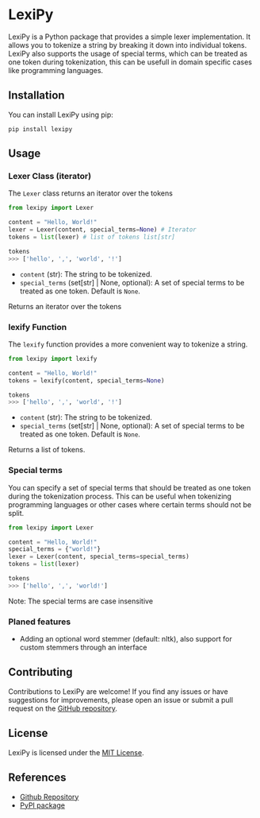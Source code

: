 # LexiPy

LexiPy is a Python package that provides a simple lexer implementation. It allows you to tokenize a string by breaking it down into individual tokens. LexiPy also supports the usage of special terms, which can be treated as one token during tokenization, this can be usefull in domain specific cases like programming languages.

## Installation

You can install LexiPy using pip:

```shell
pip install lexipy
```

## Usage

### Lexer Class (iterator)

The `Lexer` class returns an iterator over the tokens

```python
from lexipy import Lexer

content = "Hello, World!"
lexer = Lexer(content, special_terms=None) # Iterator
tokens = list(lexer) # list of tokens list[str]

tokens
>>> ['hello', ',', 'world', '!']
```

- `content` (str): The string to be tokenized.
- `special_terms` (set[str] | None, optional): A set of special terms to be treated as one token. Default is `None`.

Returns an iterator over the tokens

### lexify Function

The `lexify` function provides a more convenient way to tokenize a string.

```python
from lexipy import lexify

content = "Hello, World!"
tokens = lexify(content, special_terms=None)

tokens
>>> ['hello', ',', 'world', '!']
```

- `content` (str): The string to be tokenized.
- `special_terms` (set[str] | None, optional): A set of special terms to be treated as one token. Default is `None`.

Returns a list of tokens.

### Special terms

You can specify a set of special terms that should be treated as one token during the tokenization process. This can be useful when tokenizing programming languages or other cases where certain terms should not be split.

```python
from lexipy import Lexer

content = "Hello, World!"
special_terms = {"world!"}
lexer = Lexer(content, special_terms=special_terms)
tokens = list(lexer)

tokens
>>> ['hello', ',', 'world!']
```

Note: The special terms are case insensitive

### Planed features

- Adding an optional word stemmer (default: nltk), also support for custom stemmers through an interface

## Contributing

Contributions to LexiPy are welcome! If you find any issues or have suggestions for improvements, please open an issue or submit a pull request on the [GitHub repository](https://github.com/t4skmanag3r/lexipy).

## License

LexiPy is licensed under the [MIT License](https://opensource.org/licenses/mit).

## References

- [Github Repository](https://github.com/t4skmanag3r/lexipy)
- [PyPI package](https://pypi.org/project/lexipy/)
